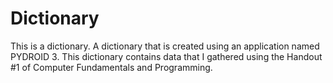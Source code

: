 # Dictionary
This is a dictionary. A dictionary that is created using an application named PYDROID 3. This dictionary contains data that I gathered using the Handout #1 of Computer Fundamentals and Programming.
